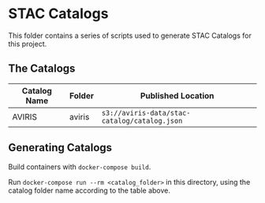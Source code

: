 # STAC Catalogs

This folder contains a series of scripts used to generate STAC Catalogs for this project.

## The Catalogs

| Catalog Name | Folder | Published Location |
|--------------|--------|--------------------|
| AVIRIS       | aviris | `s3://aviris-data/stac-catalog/catalog.json` |

## Generating Catalogs

Build containers with `docker-compose build`.

Run `docker-compose run --rm <catalog_folder>` in this directory, using the catalog folder name according to the table above.
